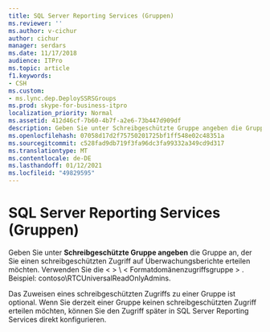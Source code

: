 ```yaml
---
title: SQL Server Reporting Services (Gruppen)
ms.reviewer: ''
ms.author: v-cichur
author: cichur
manager: serdars
ms.date: 11/17/2018
audience: ITPro
ms.topic: article
f1.keywords:
- CSH
ms.custom:
- ms.lync.dep.DeploySSRSGroups
ms.prod: skype-for-business-itpro
localization_priority: Normal
ms.assetid: 412d46cf-7b60-4b7f-a2e6-73b447d909df
description: Geben Sie unter Schreibgeschützte Gruppe angeben die Gruppe an, der Sie einen schreibgeschützten Zugriff auf Überwachungsberichte erteilen möchten.
ms.openlocfilehash: 07058d17d2f75750201725bf1ff548e02c48351a
ms.sourcegitcommit: c528fad9db719f3fa96dc3fa99332a349cd9d317
ms.translationtype: MT
ms.contentlocale: de-DE
ms.lasthandoff: 01/12/2021
ms.locfileid: "49829595"
---
```

# <a name="sql-server-reporting-services-groups"></a>SQL Server Reporting Services (Gruppen)

Geben Sie unter **Schreibgeschützte Gruppe angeben** die Gruppe an, der Sie einen schreibgeschützten Zugriff auf Überwachungsberichte erteilen möchten. Verwenden Sie die &lt; &gt; \\ &lt; Formatdomänenzugriffsgruppe &gt; . Beispiel: contoso\RTCUniversalReadOnlyAdmins.
  
Das Zuweisen eines schreibgeschützten Zugriffs zu einer Gruppe ist optional. Wenn Sie derzeit einer Gruppe keinen schreibgeschützten Zugriff erteilen möchten, können Sie den Zugriff später in SQL Server Reporting Services direkt konfigurieren.
  

